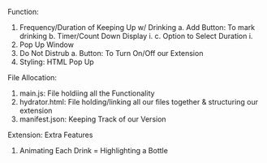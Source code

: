 Function:

1. Frequency/Duration of Keeping Up w/ Drinking
   a. Add Button: To mark drinking
   b. Timer/Count Down Display
   i.
   c. Option to Select Duration
   i.
2. Pop Up Window
3. Do Not Distrub
   a. Button: To Turn On/Off our Extension
4. Styling: HTML Pop Up

File Allocation:

1. main.js: File holdiing all the Functionality
2. hydrator.html: File holding/linking all our files together & structuring our extension
3. manifest.json: Keeping Track of our Version

Extension: Extra Features

1. Animating Each Drink = Highlighting a Bottle

